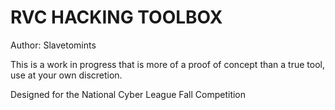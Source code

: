 # RVC HACKING TOOLBOX
Author: Slavetomints


This is a work in progress that is more of a proof of concept than a true tool, use at your own discretion.

Designed for the National Cyber League Fall Competition